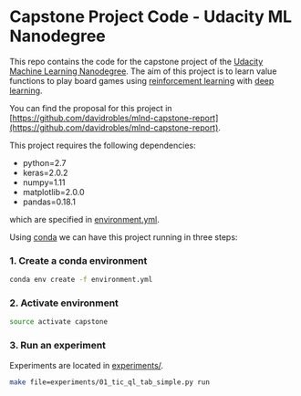 # Capstone Project Code - Udacity ML Nanodegree

This repo contains the code for the capstone project of the [Udacity Machine Learning Nanodegree](https://www.udacity.com/course/machine-learning-engineer-nanodegree--nd009). The aim of this project is to learn
value functions to play board games using [reinforcement learning](https://en.wikipedia.org/wiki/Reinforcement_learning) with [deep learning](https://en.wikipedia.org/wiki/Deep_learning).

You can find the proposal for this project in [https://github.com/davidrobles/mlnd-capstone-report](https://github.com/davidrobles/mlnd-capstone-report).

This project requires the following dependencies:

- python=2.7
- keras=2.0.2
- numpy=1.11
- matplotlib=2.0.0
- pandas=0.18.1

which are specified in [environment.yml](../master/environment.yml).

Using [conda](https://conda.io/docs/) we can have this project running in three steps:

### 1. Create a conda environment
```bash
conda env create -f environment.yml
```

### 2. Activate environment
```bash
source activate capstone
```

### 3. Run an experiment

Experiments are located in [experiments/](experiments/).

```bash
make file=experiments/01_tic_ql_tab_simple.py run
```

